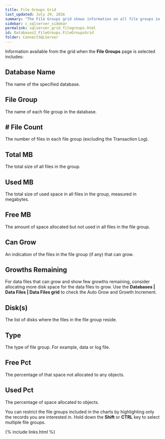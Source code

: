 ```yaml
---
title: File Groups Grid
last_updated: July 29, 2016
summary: "The File Groups grid shows information on all file groups in the selected databases."
sidebar: c_sqlserver_sidebar
permalink: sqlserver_grid_filegroups.html
id: Databases2_FileGroups.FileGroupsGrid
folder: ConnectSQLServer
---
```




Information available from the grid when the **File Groups** page is selected includes:

## Database Name

The name of the specified database.

## File Group

The name of each file group in the database.

## \# File Count

The number of files in each file group (excluding the Transaction Log).

## Total MB

The total size of all files in the group.

## Used MB

The total size of used space in all files in the group, measured in megabytes.

## Free MB

The amount of space allocated but not used in all files in the file group.

## Can Grow

An indication of the files in the file group (if any) that can grow.

## Growths Remaining

For data files that can grow and show few growths remaining, consider allocating more disk space for the data files to grow. Use the **Databases \| Data Files \| Data Files grid** to check the Auto Grow and Growth Increment.

## Disk(s)

The list of disks where the files in the file group reside.

## Type

The type of file group. For example, data or log file.

## Free Pct

The percentage of that space not allocated to any objects.

## Used Pct

The percentage of space allocated to objects.



You can restrict the file groups included in the charts by highlighting only the records you are interested in. Hold down the **Shift** or **CTRL** key to select multiple file groups.


{% include links.html %}
